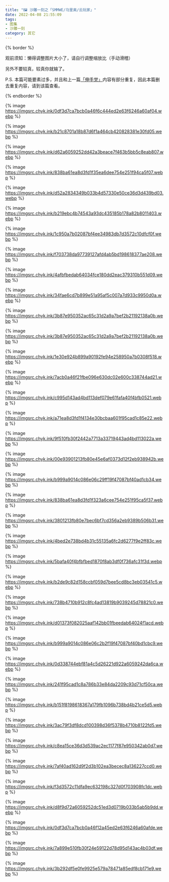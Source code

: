 ```yaml
---
title: "🖼️ 沙雕一刻之「SMMWE/马里奥/云玩家」"
date: 2022-04-08 21:55:09
tags:
- 图集
- 沙雕一刻
category: 其它
---
```


{% border %}

观前须知：懒得调整图片大小了，请自行调整缩放比（手动滑稽）

另外不要较真，较真你就输了。

P.S. 本篇可能要素过多，并且和上一篇[「伸手党」](https://blog.yidaozhan.top/2022/04/08/shadiao-times-hand-party/)内容有部分重复，因此本篇删去重复内容，请到该篇查看。

{% endborder %}

{% image https://imgsrc.chyk.ink/0df3d7ca7bcb0a46f6c444ed2e63f6246a60af04.webp %}

{% image https://imgsrc.chyk.ink/b21c8701a18b87d6f1a464cb420828381e30fd05.webp %}

{% image https://imgsrc.chyk.ink/d62a6059252dd42a3beace7f463b5bb5c8eab807.webp %}

{% image https://imgsrc.chyk.ink/838ba61ea8d3fd1f35ea6dee754e251f94ca5f07.webp %}

{% image https://imgsrc.chyk.ink/d52a2834349b033b4d57330e50ce36d3d439bd03.webp %}

{% image https://imgsrc.chyk.ink/b219ebc4b74543a93dc435185b178a82b8011403.webp %}

{% image https://imgsrc.chyk.ink/1c950a7b02087bf4ee34983db7d3572c10dfcf0f.webp %}

{% image https://imgsrc.chyk.ink/f703738da97739127afd4ab5bd198618377ae208.webp %}

{% image https://imgsrc.chyk.ink/4afbfbedab64034fce180dd2eac379310b551d09.webp %}

{% image https://imgsrc.chyk.ink/34fae6cd7b899e51a95af5c007a7d933c9950d0a.webp %}

{% image https://imgsrc.chyk.ink/3b87e950352ac65c31d2a9a7bef2b21192138a0b.webp %}

{% image https://imgsrc.chyk.ink/3b87e950352ac65c31d2a9a7bef2b21192138a0b.webp %}

{% image https://imgsrc.chyk.ink/1e30e924b899a90192fe94e258950a7b0308f518.webp %}

{% image https://imgsrc.chyk.ink/7acb0a46f21fbe096e630dc02e600c338744ad21.webp %}

{% image https://imgsrc.chyk.ink/c995d143ad4bd113def079e61fafa40f4bfb0521.webp %}

{% image https://imgsrc.chyk.ink/a71ea8d3fd1f4134e30bcbaa601f95cad1c85e22.webp %}

{% image https://imgsrc.chyk.ink/9f510fb30f2442a7713a33719443ad4bd113022a.webp %}

{% image https://imgsrc.chyk.ink/00e93901213fb80e45e6af0373d12f2eb938942b.webp %}

{% image https://imgsrc.chyk.ink/b999a9014c086e06c29ff19f47087bf40ad1cb34.webp %}

{% image https://imgsrc.chyk.ink/838ba61ea8d3fd1f323a6cee754e251f95ca5f37.webp %}

{% image https://imgsrc.chyk.ink/3801213fb80e7bec6bf7cd356a2eb9389b506b31.webp %}

{% image https://imgsrc.chyk.ink/4bed2e738bd4b31c55135a6fc2d6277f9e2ff83c.webp %}

{% image https://imgsrc.chyk.ink/5bafa40f4bfbfbed1870f8ab3df0f736afc31f3d.webp %}

{% image https://imgsrc.chyk.ink/b2de9c82d158ccbf059d7bee5cd8bc3eb03541c5.webp %}

{% image https://imgsrc.chyk.ink/738b4710b912c8fc4ad13819b9039245d78821c0.webp %}

{% image https://imgsrc.chyk.ink/d01373f082025aaf142bb01fbeedab64024f1acd.webp %}

{% image https://imgsrc.chyk.ink/b999a9014c086e06c2b2f19f47087bf40bd1cbc9.webp %}

{% image https://imgsrc.chyk.ink/0d338744ebf81a4c5d26221d922a6059242da6ca.webp %}

{% image https://imgsrc.chyk.ink/241f95cad1c8a786b33e84da2209c93d71cf50ca.webp %}

{% image https://imgsrc.chyk.ink/b151f8198618367a179fb1096b738bd4b21ce5d5.webp %}

{% image https://imgsrc.chyk.ink/3ac79f3df8dcd100398d36f5378b4710b8122fd5.webp %}

{% image https://imgsrc.chyk.ink/c8ea15ce36d3d539ac2ec1177f87e950342ab0d7.webp %}

{% image https://imgsrc.chyk.ink/7af40ad162d9f2d3b102ea3becec8a136227ccd0.webp %}

{% image https://imgsrc.chyk.ink/f3d3572c11dfa9ec632198c327d0f703908fc1dc.webp %}

{% image https://imgsrc.chyk.ink/d8f9d72a6059252dc51ed3d0719b033b5ab5b9dd.webp %}

{% image https://imgsrc.chyk.ink/0df3d7ca7bcb0a46f12a45ed2e63f6246a60afde.webp %}

{% image https://imgsrc.chyk.ink/7a899e510fb30f24e59122d78d95d143ac4b03df.webp %}

{% image https://imgsrc.chyk.ink/3b292df5e0fe9925e579a78471a85edf8cb171e9.webp %}

